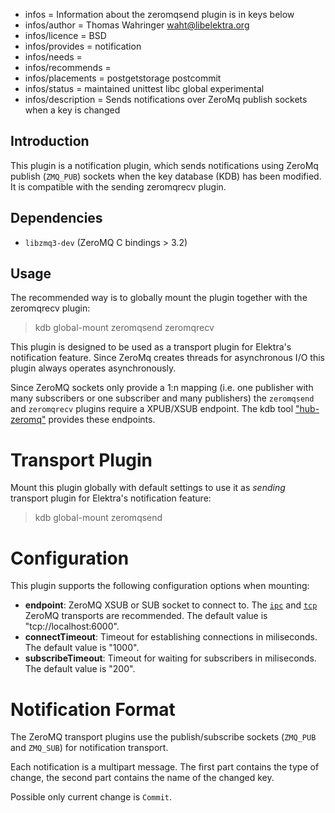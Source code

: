 - infos = Information about the zeromqsend plugin is in keys below
- infos/author = Thomas Wahringer <waht@libelektra.org>
- infos/licence = BSD
- infos/provides = notification
- infos/needs =
- infos/recommends =
- infos/placements = postgetstorage postcommit
- infos/status = maintained unittest libc global experimental
- infos/description = Sends notifications over ZeroMq publish sockets when a key is changed

## Introduction

This plugin is a notification plugin, which sends notifications using ZeroMq
publish (`ZMQ_PUB`) sockets when the key database (KDB) has been modified.
It is compatible with the sending zeromqrecv plugin.

## Dependencies

- `libzmq3-dev` (ZeroMQ C bindings > 3.2)

## Usage

The recommended way is to globally mount the plugin together with the zeromqrecv plugin:

> kdb global-mount zeromqsend zeromqrecv

This plugin is designed to be used as a transport plugin for Elektra's
notification feature.
Since ZeroMq creates threads for asynchronous I/O this plugin always operates
asynchronously.

Since ZeroMQ sockets only provide a 1:n mapping (i.e. one publisher with many
subscribers or one subscriber and many publishers) the `zeromqsend` and
`zeromqrecv` plugins require a XPUB/XSUB endpoint.
The kdb tool ["hub-zeromq"](https://www.libelektra.org/tools/hub-zeromq)
provides these endpoints.

# Transport Plugin

Mount this plugin globally with default settings to use it as *sending*
transport plugin for Elektra's notification feature:

> kdb global-mount zeromqsend

# Configuration

This plugin supports the following configuration options when mounting:

- **endpoint**: ZeroMQ XSUB or SUB socket to connect to. The
[`ipc`](http://api.zeromq.org/4-2:zmq-ipc) and
[`tcp`](http://api.zeromq.org/4-2:zmq-tcp) ZeroMQ transports are recommended.
The default value is "tcp://localhost:6000".
- **connectTimeout**: Timeout for establishing connections in miliseconds. The default value is "1000".
- **subscribeTimeout**: Timeout for waiting for subscribers in miliseconds. The default value is "200".

# Notification Format

The ZeroMQ transport plugins use the publish/subscribe sockets (`ZMQ_PUB` and
`ZMQ_SUB`) for notification transport.

Each notification is a multipart message. The first part contains the type of
change, the second part contains the name of the changed key.

Possible only current change is `Commit`.
